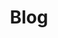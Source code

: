 ---
title: "Blog"
layout: archive
permalink: /Blog/
author_profile: true
sidebar_main: true
classes: wide
---